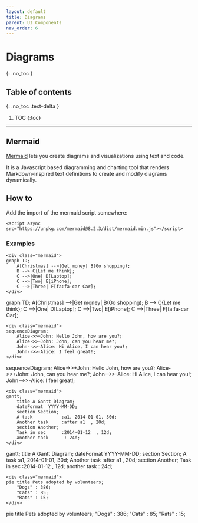 ```yaml
---
layout: default
title: Diagrams
parent: UI Components
nav_order: 6
---
```


<!-- prettier-ignore-start -->
# Diagrams
{: .no_toc }
<!-- prettier-ignore-end -->

<!-- prettier-ignore-start -->
## Table of contents
{: .no_toc .text-delta }
<!-- prettier-ignore-end -->

<!-- prettier-ignore-start -->

1. TOC
{:toc}
<!-- prettier-ignore-end -->

---

## Mermaid

[Mermaid](https://mermaid-js.github.io/mermaid/#/) lets you create diagrams and visualizations using text and code.

It is a Javascript based diagramming and charting tool that renders Markdown-inspired text definitions to create and modify diagrams dynamically.

## How to

Add the import of the mermaid script somewhere:

```
<script async src="https://unpkg.com/mermaid@8.2.3/dist/mermaid.min.js"></script>
```

### Examples

```
<div class="mermaid">
graph TD;
    A[Christmas] -->|Get money| B(Go shopping);
    B --> C{Let me think};
    C -->|One| D[Laptop];
    C -->|Two| E[iPhone];
    C -->|Three| F[fa:fa-car Car];
</div>
```

<div class="mermaid">
graph TD;
    A[Christmas] -->|Get money| B(Go shopping);
    B --> C{Let me think};
    C -->|One| D[Laptop];
    C -->|Two| E[iPhone];
    C -->|Three| F[fa:fa-car Car];
</div>

```
<div class="mermaid">
sequenceDiagram;
    Alice->>+John: Hello John, how are you?;
    Alice->>+John: John, can you hear me?;
    John-->>-Alice: Hi Alice, I can hear you!;
    John-->>-Alice: I feel great!;
</div>
```

<div class="mermaid">
sequenceDiagram;
    Alice->>+John: Hello John, how are you?;
    Alice->>+John: John, can you hear me?;
    John-->>-Alice: Hi Alice, I can hear you!;
    John-->>-Alice: I feel great!;
</div>

```
<div class="mermaid">
gantt;
    title A Gantt Diagram;
    dateFormat  YYYY-MM-DD;
    section Section;
    A task           :a1, 2014-01-01, 30d;
    Another task     :after a1  , 20d;
    section Another;
    Task in sec      :2014-01-12  , 12d;
    another task      : 24d;
</div>
```

<div class="mermaid">
gantt;
    title A Gantt Diagram;
    dateFormat  YYYY-MM-DD;
    section Section;
    A task           :a1, 2014-01-01, 30d;
    Another task     :after a1  , 20d;
    section Another;
    Task in sec      :2014-01-12  , 12d;
    another task      : 24d;
</div>

```
<div class="mermaid">
pie title Pets adopted by volunteers;
    "Dogs" : 386;
    "Cats" : 85;
    "Rats" : 15;
</div>
```

<div class="mermaid">
pie title Pets adopted by volunteers;
    "Dogs" : 386;
    "Cats" : 85;
    "Rats" : 15;
</div>

<!-- Import mermaid js package to create mermaid diagrams -->
<script async src="https://unpkg.com/mermaid@8.2.3/dist/mermaid.min.js"></script>
